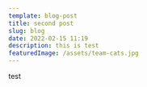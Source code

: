 ```yaml
---
template: blog-post
title: second post
slug: blog
date: 2022-02-15 11:19
description: this is test
featuredImage: /assets/team-cats.jpg
---
```

test